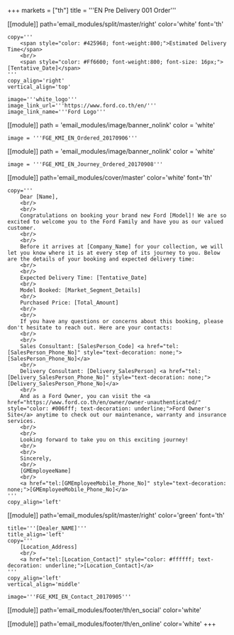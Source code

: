 +++
markets = ["th"]
title = '''EN Pre Delivery 001 Order'''

[[module]]
path='email_modules/split/master/right'
color='white'
font='th'

	copy='''
		<span style="color: #425968; font-weight:800;">Estimated Delivery Time</span>
		<br/>
		<span style="color: #Ff6600; font-weight:800; font-size: 16px;">[Tentative_Date]</span>
	'''
	copy_align='right'
	vertical_align='top'

	image='''white_logo'''
	image_link_url='''https://www.ford.co.th/en/'''
	image_link_name='''Ford Logo'''

[[module]]
path = 'email_modules/image/banner_nolink'
color = 'white'

	image = '''FGE_KMI_EN_Ordered_20170906'''

[[module]]
path = 'email_modules/image/banner_nolink'
color = 'white'

	image = '''FGE_KMI_EN_Journey_Ordered_20170908'''

[[module]]
path='email_modules/cover/master'
color='white'
font='th'

	copy='''
		Dear [Name],
		<br/>
		<br/>
		Congratulations on booking your brand new Ford [Model]! We are so excited to welcome you to the Ford Family and have you as our valued customer.
		<br/>
		<br/>
		Before it arrives at [Company_Name] for your collection, we will let you know where it is at every step of its journey to you. Below are the details of your booking and expected delivery time:
		<br/>
		<br/>
		Expected Delivery Time: [Tentative_Date]
		<br/>
		Model Booked: [Market_Segment_Details]
		<br/>
		Purchased Price: [Total_Amount]
		<br/>
		<br/>
		If you have any questions or concerns about this booking, please don't hesitate to reach out. Here are your contacts:
		<br/>
		<br/>
		Sales Consultant: [SalesPerson_Code] <a href="tel:[SalesPerson_Phone_No]" style="text-decoration: none;">[SalesPerson_Phone_No]</a>
		<br/>
		Delivery Consultant: [Delivery_SalesPerson] <a href="tel:[Delivery_SalesPerson_Phone_No]" style="text-decoration: none;">[Delivery_SalesPerson_Phone_No]</a>
		<br/>
		And as a Ford Owner, you can visit the <a href="https://www.ford.co.th/en/owner/owner-unauthenticated/" style="color: #006fff; text-decoration: underline;">Ford Owner's Site</a> anytime to check out our maintenance, warranty and insurance services.
		<br/>
		<br/>
		Looking forward to take you on this exciting journey!
		<br/>
		<br/>
		Sincerely,
		<br/>
		[GMEmployeeName]
		<br/>
		<a href="tel:[GMEmployeeMobile_Phone_No]" style="text-decoration: none;">[GMEmployeeMobile_Phone_No]</a>
	'''
	copy_align='left'

[[module]]
path='email_modules/split/master/right'
color='green'
font='th'

	title='''[Dealer_NAME]'''
	title_align='left'
	copy='''
		[Location_Address]
		<br/>
		<a href="tel:[Location_Contact]" style="color: #ffffff; text-decoration: underline;">[Location_Contact]</a>
	'''
	copy_align='left'
	vertical_align='middle'

	image='''FGE_KMI_EN_Contact_20170905'''

[[module]]
path='email_modules/footer/th/en_social'
color='white'

[[module]]
path='email_modules/footer/th/en_online'
color='white'
+++